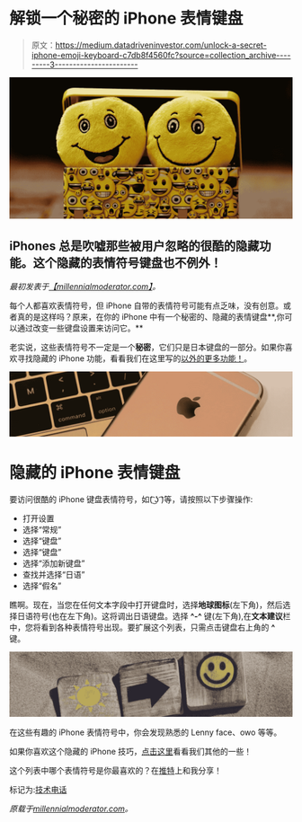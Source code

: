 # 解锁一个秘密的 iPhone 表情键盘

> 原文：<https://medium.datadriveninvestor.com/unlock-a-secret-iphone-emoji-keyboard-c7db8f4560fc?source=collection_archive---------3----------------------->

![](img/9bbdc90001e9e6e03052c29dc2d11a9f.png)

## iPhones 总是吹嘘那些被用户忽略的很酷的隐藏功能。这个隐藏的表情符号键盘也不例外！

*最初发表于*[*【millennialmoderator.com】*](https://millennialmoderator.com/unlock-a-secret-iphone-emoji-keyboard)*。*

每个人都喜欢表情符号，但 iPhone 自带的表情符号可能有点乏味，没有创意。或者真的是这样吗？原来，在你的 iPhone 中有一个秘密的、隐藏的表情键盘**,你可以通过改变一些键盘设置来访问它。**

老实说，这些表情符号不一定是一个**秘密**，它们只是日本键盘的一部分。如果你喜欢寻找隐藏的 iPhone 功能，看看我们在这里写的[以外的更多功能！](https://millennialmoderator.com/5-iphone-tricks-you-didnt-know-about)。

![](img/1561ccb9cc884632cacb4b24d3086735.png)

# 隐藏的 iPhone 表情键盘

要访问很酷的 iPhone 键盘表情符号，如(͡ ͜ʖ ͡)等，请按照以下步骤操作:

*   打开设置
*   选择“常规”
*   选择“键盘”
*   选择“键盘”
*   选择“添加新键盘”
*   查找并选择“日语”
*   选择“假名”

瞧啊。现在，当您在任何文本字段中打开键盘时，选择**地球图标**(左下角)，然后选择日语符号(也在左下角)。这将调出日语键盘。选择 **^-^** 键(左下角),在**文本建议**栏中，您将看到各种表情符号出现。要扩展这个列表，只需点击键盘右上角的 **^** 键。

![](img/9e2c66e6e91d83ce185ef590f254552b.png)

在这些有趣的 iPhone 表情符号中，你会发现熟悉的 Lenny face、owo 等等。

如果你喜欢这个隐藏的 iPhone 技巧，[点击这里](https://millennialmoderator.com/5-iphone-tricks-you-didnt-know-about)看看我们其他的一些！

这个列表中哪个表情符号是你最喜欢的？在[推特](https://twitter.com/alekseyweyman)上和我分享！

标记为:[技术电话](https://millennialmoderator.com/unlock-a-secret-iphone-emoji-keyboard#)

*原载于*[*millennialmoderator.com*](https://millennialmoderator.com/unlock-a-secret-iphone-emoji-keyboard)*。*